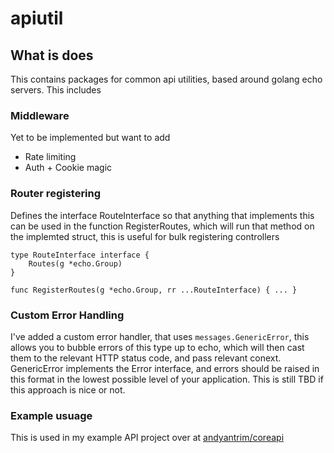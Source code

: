 # apiutil
## What is does
This contains packages for common api utilities, based around golang echo servers. This includes
### Middleware
Yet to be implemented but want to add
- Rate limiting
- Auth + Cookie magic

### Router registering
Defines the interface RouteInterface so that anything that implements this can be used
in the function RegisterRoutes, which will run that method on the implemted struct,
this is useful for bulk registering controllers
```
type RouteInterface interface {
	Routes(g *echo.Group)
}

func RegisterRoutes(g *echo.Group, rr ...RouteInterface) { ... }
```

### Custom Error Handling
I've added a custom error handler, that uses `messages.GenericError`, this allows you to bubble 
errors of this type up to echo, which will then cast them to the relevant HTTP status code, and 
pass relevant conext. GenericError implements the Error interface, and errors should be raised
in this format in the lowest possible level of your application. This is still TBD if this approach
is nice or not. 

### Example usuage
This is used in my example API project over at [andyantrim/coreapi](https://github.com/andyantrim/coreapi)
